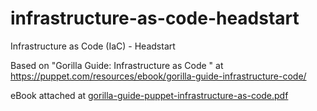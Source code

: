 # infrastructure-as-code-headstart
Infrastructure as Code (IaC) - Headstart

Based on "Gorilla Guide: Infrastructure as Code " at https://puppet.com/resources/ebook/gorilla-guide-infrastructure-code/

eBook attached at [gorilla-guide-puppet-infrastructure-as-code.pdf](https://github.com/vanHeemstraSystems/infrastructure-as-code-headstart/files/7903935/gorilla-guide-puppet-infrastructure-as-code.pdf)
